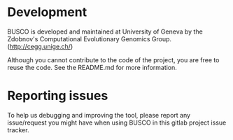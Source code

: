 # Development
BUSCO is developed and maintained at University of Geneva by the Zdobnov's Computational Evolutionary Genomics Group. (http://cegg.unige.ch/)

Although you cannot contribute to the code of the project, you are free to reuse the code. See the README.md for more information.

# Reporting issues
To help us debugging and improving the tool, please report any issue/request you might have when using BUSCO in this gitlab project issue tracker.
